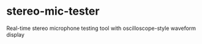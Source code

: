 # stereo-mic-tester
Real-time stereo microphone testing tool with oscilloscope-style waveform display
